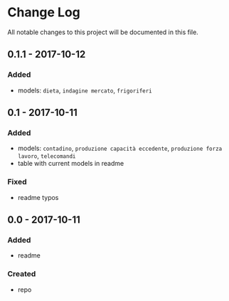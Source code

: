 # Change Log
All notable changes to this project will be documented in this file.

## 0.1.1 - 2017-10-12

### Added
- models: `dieta`, `indagine mercato`, `frigoriferi`

## 0.1 - 2017-10-11

### Added
- models: `contadino`, `produzione capacità eccedente`, `produzione forza lavoro`, `telecomandi`
- table with current models in readme

### Fixed
- readme typos

## 0.0 - 2017-10-11

### Added
- readme

### Created
- repo
